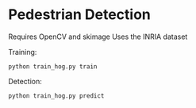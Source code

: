 Pedestrian Detection
====================

Requires OpenCV and skimage
Uses the INRIA dataset

Training:
```
python train_hog.py train
```
Detection:
```
python train_hog.py predict
```
